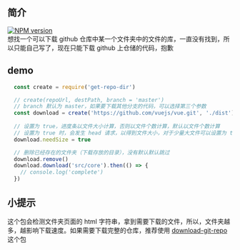 ## 简介
[![NPM version][npm-image]][npm-url]<br>
想找一个可以下载 github 仓库中某一个文件夹中的文件的库，一直没有找到，所以只能自己写了，现在只能下载 github 上仓储的代码，抱歉

## demo
```js
  const create = require('get-repo-dir')

  // create(repoUrl, destPath, branch = 'master')
  // branch 默认为 master，如果要下载其他分支的代码，可以选择第三个参数
  const download = create('https://github.com/vuejs/vue.git', './dist')
  
  // 设置为 true，进度条以文件大小计算，否则以文件个数计算，默认以文件个数计算
  // 设置为 true 时，会发生 head 请求，以得到文件大小，对于少量大文件可以设置为 true，得到更好的体验，大量的小文件则会很耗费时间，需要注意
  download.needSize = true

  // 删除已经存在的文件夹（下载存放的目录），没有默认默认跳过
  download.remove()
  download.download('src/core').then(() => {
    // console.log('complete')
  })
```

## 小提示
这个包会检测文件夹页面的 html 字符串，拿到需要下载的文件，所以，文件夹越多，越影响下载速度。如果需要下载完整的仓库，推荐使用 [download-git-repo](https://www.npmjs.com/package/download-git-repo) 这个包


[npm-image]: https://img.shields.io/npm/v/get-repo-dir.svg?style=flat-square
[npm-url]: https://www.npmjs.com/package/get-repo-dir